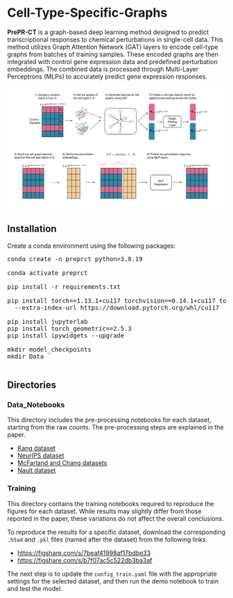 # Cell-Type-Specific-Graphs

**PrePR-CT** is a graph-based deep learning method designed to predict transcriptional responses to chemical perturbations in single-cell data. This method utilizes Graph Attention Network (GAT) layers to encode cell-type graphs from batches of training samples. These encoded graphs are then integrated with control gene expression data and predefined perturbation embeddings. The combined data is processed through Multi-Layer Perceptrons (MLPs) to accurately predict gene expression responses.

![Graphical Abstract](PrePR-CT.png)

## Installation

Create a conda environment using the following packages:
<pre>
conda create -n preprct python=3.8.19

conda activate preprct

pip install -r requirements.txt

pip install torch==1.13.1+cu117 torchvision==0.14.1+cu117 torchaudio==0.13.1 \
  --extra-index-url https://download.pytorch.org/whl/cu117

pip install jupyterlab
pip install torch_geometric==2.5.3
pip install ipywidgets --upgrade

mkdir model_checkpoints
mkdir Data

</pre>

## Directories

### Data_Notebooks
This directory includes the pre-processing notebooks for each dataset, starting from the raw counts. The pre-processing steps are explained in the paper.
* [Kang dataset](https://www.ncbi.nlm.nih.gov/geo/query/acc.cgi?acc=GSE96583)
* [NeurIPS dataset](https://www.kaggle.com/competitions/open-problems-single-cell-perturbations)
* [McFarland and Chang datasets](http://projects.sanderlab.org/scperturb/datavzrd/scPerturb_vzrd_v1/dataset_info/index_1.html)
* [Nault dataset](https://github.com/BhattacharyaLab/scVIDR/tree/main)


### Training

This directory contains the training notebooks required to reproduce the figures for each dataset. While results may slightly differ from those reported in the paper, these variations do not affect the overall conclusions.

To reproduce the results for a specific dataset, download the corresponding `.h5ad` and `.pkl` files (named after the dataset) from the following links:

- https://figshare.com/s/7beaf41998af17bdbe33  
- https://figshare.com/s/b7f07ac5c522db3ba3af

The next step is to update the `config_train.yaml` file with the appropriate settings for the selected dataset, and then run the demo notebook to train and test the model.
